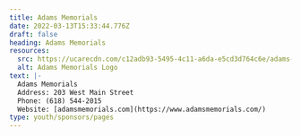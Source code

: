 ```yaml
---
title: Adams Memorials
date: 2022-03-13T15:33:44.776Z
draft: false
heading: Adams Memorials
resources:
  src: https://ucarecdn.com/c12adb93-5495-4c11-a6da-e5cd3d764c6e/adams-memorials.png
  alt: Adams Memorials Logo
text: |-
  Adams Memorials
  Address: 203 West Main Street  
  Phone: (618) 544-2015  
  Website: [adamsmemorials.com](https://www.adamsmemorials.com/)
type: youth/sponsors/pages
---
```

